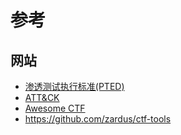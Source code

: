 # 参考

## 网站

- [渗透测试执行标准(PTED)](http://www.pentest-standard.org/index.php/Main_Page)
- [ATT&CK](https://attack.mitre.org/)
- [Awesome CTF](https://github.com/apsdehal/awesome-ctf)
- <https://github.com/zardus/ctf-tools>
